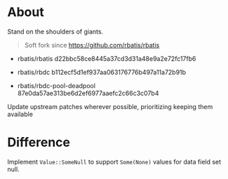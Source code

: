 

# About

Stand on the shoulders of giants.



> Soft fork since https://github.com/rbatis/rbatis


- rbatis/rbatis d22bbc58ce8445a37cd3d31a48e9a2e72fc17fb6

- rbatis/rbdc b112ecf5d1ef937aa063176776b497a11a72b91b

- rbatis/rbdc-pool-deadpool 87e0da57ae313be6d2ef6977aaefc2c66c3c07b4


Update upstream patches wherever possible, prioritizing keeping them available


# Difference

Implement `Value::SomeNull` to support `Some(None)` values for data field set null.

